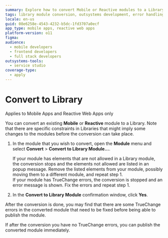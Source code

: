 ```yaml
---
summary: Explore how to convert Mobile or Reactive modules to a Library in OutSystems 11 (O11), including handling specific constraints and TrueChange errors.
tags: library module conversion, outsystems development, error handling, truechange, module management
locale: en-us
guid: 08e6258e-4543-4232-b5dc-1fd3707a0ecf
app_type: mobile apps, reactive web apps
platform-version: o11
figma:
audience:
  - mobile developers
  - frontend developers
  - full stack developers
outsystems-tools:
  - service studio
coverage-type:
  - apply
---
```


# Convert to Library

<div class="info" markdown="1">

Applies to Mobile Apps and Reactive Web Apps only

</div>

You can convert an existing **Mobile** or **Reactive** module to a Library. Note that there are specific constraints in Libraries that might imply some changes to the modules before the conversion can take place.

1. In the module that you wish to convert, open the **Module** menu and select **Convert** > **Convert to Library Module...**.

    <div class="info" markdown="1">

    If your module has elements that are not allowed in a Library module, the conversion stops and the elements not allowed are listed in an popup message. Remove the listed elements from your module, possibly moving them to a different module, and repeat step 1.  
    If your module has TrueChange errors, the conversion is stopped and an error message is shown. Fix the errors and repeat step 1.

    </div>

1. In the **Convert to Library Module** confirmation window, click **Yes**.

After the conversion is done, you may find that there are some TrueChange errors in the converted module that need to be fixed before being able to publish the module.

If after the conversion you have no TrueChange errors, you can publish the converted module immediately.
